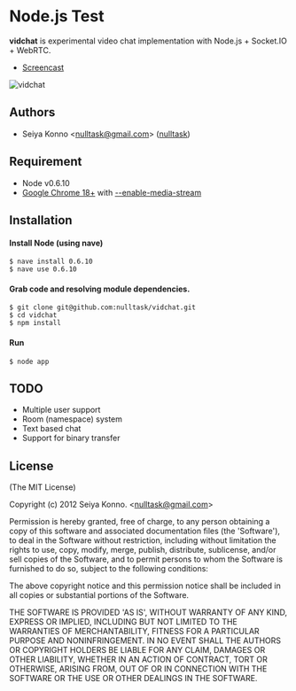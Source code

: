 # Node.js Test

__vidchat__ is experimental video chat implementation with Node.js + Socket.IO + WebRTC.

* [Screencast](https://vimeo.com/36229857)

![vidchat](http://f.cl.ly/items/2L1P3S2c3F3p2N3l3Y0U/webrtc.png)

## Authors

  - Seiya Konno &lt;nulltask@gmail.com&gt; ([nulltask](https://github.com/nulltask))

## Requirement

* Node v0.6.10
* [Google Chrome 18+](http://tools.google.com/dlpage/chromesxs) with [--enable-media-stream](http://www.webrtc.org/running-the-demos)

## Installation

#### Install Node (using nave)

    $ nave install 0.6.10
    $ nave use 0.6.10

#### Grab code and resolving module dependencies.

    $ git clone git@github.com:nulltask/vidchat.git
    $ cd vidchat
    $ npm install

#### Run
    
    $ node app

## TODO

* Multiple user support
* Room (namespace) system
* Text based chat
* Support for binary transfer

## License

(The MIT License)

Copyright (c) 2012 Seiya Konno. &lt;nulltask@gmail.com&gt;

Permission is hereby granted, free of charge, to any person obtaining
a copy of this software and associated documentation files (the
'Software'), to deal in the Software without restriction, including
without limitation the rights to use, copy, modify, merge, publish,
distribute, sublicense, and/or sell copies of the Software, and to
permit persons to whom the Software is furnished to do so, subject to
the following conditions:

The above copyright notice and this permission notice shall be
included in all copies or substantial portions of the Software.

THE SOFTWARE IS PROVIDED 'AS IS', WITHOUT WARRANTY OF ANY KIND,
EXPRESS OR IMPLIED, INCLUDING BUT NOT LIMITED TO THE WARRANTIES OF
MERCHANTABILITY, FITNESS FOR A PARTICULAR PURPOSE AND NONINFRINGEMENT.
IN NO EVENT SHALL THE AUTHORS OR COPYRIGHT HOLDERS BE LIABLE FOR ANY
CLAIM, DAMAGES OR OTHER LIABILITY, WHETHER IN AN ACTION OF CONTRACT,
TORT OR OTHERWISE, ARISING FROM, OUT OF OR IN CONNECTION WITH THE
SOFTWARE OR THE USE OR OTHER DEALINGS IN THE SOFTWARE.